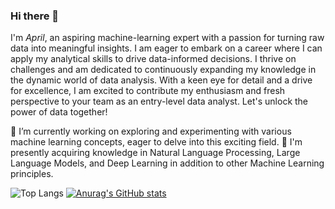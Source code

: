 ### Hi there 👋

<!--
**plengxvi/plengxvi** is a ✨ _special_ ✨ repository because its `README.md` (this file) appears on your GitHub profile.

Here are some ideas to get you started:

- 🔭 I’m currently working on ...
- 🌱 I’m currently learning ...
- 👯 I’m looking to collaborate on ...
- 🤔 I’m looking for help with ...
- 💬 Ask me about ...
- 📫 How to reach me: ...
- 😄 Pronouns: ...
- ⚡ Fun fact: ...
-->

I'm *April*, an aspiring machine-learning expert with a passion for turning raw data into meaningful insights. I am eager to embark on a career where I can apply my analytical skills to drive data-informed decisions. I thrive on challenges and am dedicated to continuously expanding my knowledge in the dynamic world of data analysis. With a keen eye for detail and a drive for excellence, I am excited to contribute my enthusiasm and fresh perspective to your team as an entry-level data analyst. Let's unlock the power of data together!

🔭 I’m currently working on exploring and experimenting with various machine learning concepts, eager to delve into this exciting field.
🌱 I'm presently acquiring knowledge in Natural Language Processing, Large Language Models, and Deep Learning in addition to other Machine Learning principles.

![Top Langs](https://github-readme-stats.vercel.app/api/top-langs/?username=plengxvi&layout=compact)
[![Anurag's GitHub stats](https://github-readme-stats.vercel.app/api?username=plengxvi&show_icons=true&theme=highcontrast)](https://github.com/anuraghazra/github-readme-stats)


